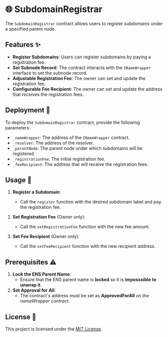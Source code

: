 
# 🌐 SubdomainRegistrar

The `SubdomainRegistrar` contract allows users to register subdomains under a specified parent node.

## Features ✨

- **Register Subdomains**: Users can register subdomains by paying a registration fee.
- **Set Subnode Record**: The contract interacts with the `INameWrapper` interface to set the subnode record.
- **Adjustable Registration Fee**: The owner can set and update the registration fee.
- **Configurable Fee Recipient**: The owner can set and update the address that receives the registration fees.

## Deployment 🚀

To deploy the `SubdomainRegistrar` contract, provide the following parameters:
- `_nameWrapper`: The address of the `INameWrapper` contract.
- `_resolver`: The address of the resolver.
- `_parentNode`: The parent node under which subdomains will be registered.
- `_registrationFee`: The initial registration fee.
- `_feeRecipient`: The address that will receive the registration fees.

## Usage 📘

1. **Register a Subdomain**:
    - Call the `register` function with the desired subdomain label and pay the registration fee.

2. **Set Registration Fee** (Owner only):
    - Call the `setRegistrationFee` function with the new fee amount.

3. **Set Fee Recipient** (Owner only):
    - Call the `setFeeRecipient` function with the new recipient address.

## Prerequisites ⚠️
1. **Lock the ENS Parent Name**:
    - Ensure that the ENS parent name is **locked** so it is **imposssible to unwrap it**.
3. **Set Approval for All**:
    - The contract's address must be set as **ApprovedForAll** *on the nameWrapper contract*.

## License 📜

This project is licensed under the [MIT License](https://github.com/wayzeek/ENS_Subdomain_Registrar/blob/main/LICENSE).
